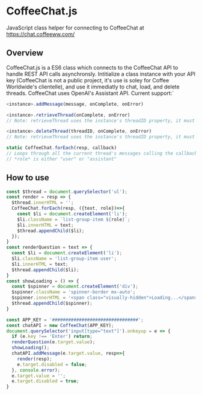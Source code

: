 # CoffeeChat.js
JavaScript class helper for connecting to CoffeeChat at https://chat.coffeeww.com/

## Overview
CoffeeChat.js is a ES6 class which connects to the CoffeeChat API to handle REST API calls asynchronsly. Intitialize a class instance with your API key (CoffeeChat is not a public project, it's use is soley for Coffee Worldwide's clientelle), and use it immediatly to chat, load, and delete threads. CoffeeChat uses OpenAI's Assistant API. Current support:`
```JavaScript
<instance>.addMessage(message, onComplete, onError)
```
```JavaScript
<instance>.retrieveThread(onComplete, onError)
// Note: retrieveThread uses the instance's threadID property, it must be set before calling: <instance>.threadID = '########';
```
```JavaScript
<instance>.deleteThread(threadID, onComplete, onError)
// Note: retrieveThread uses the instance's threadID property, it must be set before calling: <instance>.threadID = '########';
```
```JavaScript
static CoffeeChat.forEach(resp, callback)
// Loops through all the current thread's messages calling the callback method with a single param object with two properties ({text, role})
// *role* is either "user" or "assistant" 
```

## How to use
```JavaScript
const $thread = document.querySelector('ul');
const render = resp => {
  $thread.innerHTML = '';
  CoffeeChat.forEach(resp, ({text, role})=>{
    const $li = document.createElement('li');
    $li.className = `list-group-item ${role}`;
    $li.innerHTML = text;
    $thread.appendChild($li);
  });
}
const renderQuestion = text => {
  const $li = document.createElement('li');
  $li.className = 'list-group-item user';
  $li.innerHTML = text;
  $thread.appendChild($li);
}
const showLoading = () => {
  const $spinner = document.createElement('div');
  $spinner.className = 'spinner-border mx-auto';
  $spinner.innerHTML = '<span class="visually-hidden">Loading...</span>';
  $thread.appendChild($spinner);
}

const APP_KEY = '################################';
const chatAPI = new CoffeeChat(APP_KEY);
document.querySelector('input[type="text"]').onkeyup = e => {
  if (e.key !== 'Enter') return;
  renderQuestion(e.target.value);
  showLoading();
  chatAPI.addMessage(e.target.value, resp=>{
    render(resp);
    e.target.disabled = false;
  }, console.error);
  e.target.value = '';
  e.target.disabled = true;
}
```
